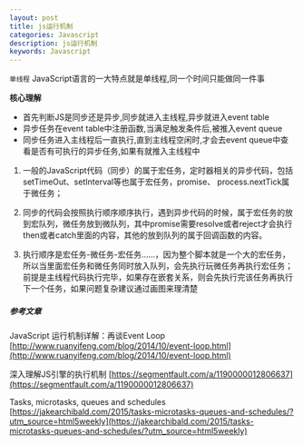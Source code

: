 ```yaml
---
layout: post
title: js运行机制
categories: Javascript
description: js运行机制
keywords: Javascript
---
```


`单线程` JavaScript语言的一大特点就是单线程,同一个时间只能做同一件事

**核心理解**

- 首先判断JS是同步还是异步,同步就进入主线程,异步就进入event table
- 异步任务在event table中注册函数,当满足触发条件后,被推入event queue
- 同步任务进入主线程后一直执行,直到主线程空闲时,才会去event queue中查看是否有可执行的异步任务,如果有就推入主线程中

1. 一般的JavaScript代码（同步）的属于宏任务，定时器相关的异步代码，包括setTimeOut、setInterval等也属于宏任务，promise、 process.nextTick属于微任务；

2. 同步的代码会按照执行顺序顺序执行，遇到异步代码的时候，属于宏任务的放到宏队列，微任务放到微队列，其中promise需要resolve或者reject才会执行then或者catch里面的内容，其他的放到队列的属于回调函数的内容。

3. 执行顺序是宏任务-微任务-宏任务……，因为整个脚本就是一个大的宏任务，所以当里面宏任务和微任务同时放入队列，会先执行玩微任务再执行宏任务；前提是主线程代码执行完毕，如果存在嵌套关系，则会先执行完该任务再执行下一个任务，如果问题复杂建议通过画图来理清楚

##### 参考文章
JavaScript 运行机制详解：再谈Event Loop
[http://www.ruanyifeng.com/blog/2014/10/event-loop.html](http://www.ruanyifeng.com/blog/2014/10/event-loop.html)

深入理解JS引擎的执行机制
[https://segmentfault.com/a/1190000012806637](https://segmentfault.com/a/1190000012806637)

Tasks, microtasks, queues and schedules
[https://jakearchibald.com/2015/tasks-microtasks-queues-and-schedules/?utm_source=html5weekly](https://jakearchibald.com/2015/tasks-microtasks-queues-and-schedules/?utm_source=html5weekly)
